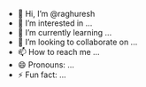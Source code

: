 - 👋 Hi, I’m @raghuresh
- 👀 I’m interested in ...
- 🌱 I’m currently learning ...
- 💞️ I’m looking to collaborate on ...
- 📫 How to reach me ...
- 😄 Pronouns: ...
- ⚡ Fun fact: ...

<!---
raghuresh/raghuresh is a ✨ special ✨ repository because its `README.md` (this file) appears on your GitHub profile.
You can click the Preview link to take a look at your changes.
--->
